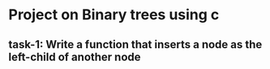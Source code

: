 # Project on Binary trees using c 

## task-1: Write a function that inserts a node as the left-child of another node
